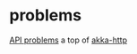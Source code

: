 # problems

[API problems](https://tools.ietf.org/html/rfc7807) a top of [akka-http](http://doc.akka.io/docs/akka/2.4.11/scala/http/index.html)
